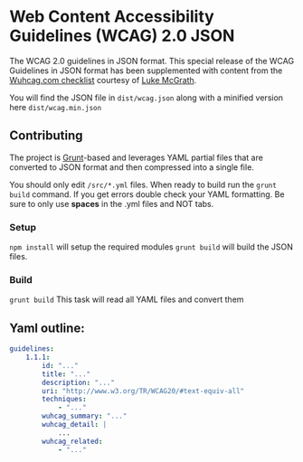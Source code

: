 Web Content Accessibility Guidelines (WCAG) 2.0 JSON
===============

The WCAG 2.0 guidelines in JSON format. This special release of the WCAG Guidelines in JSON format has been supplemented with content from the [Wuhcag.com checklist](https://www.wuhcag.com/wcag-checklist/) courtesy of [Luke McGrath](https://www.wuhcag.com/about/).

You will find the JSON file in `dist/wcag.json` along with a minified version here `dist/wcag.min.json`

## Contributing
The project is [Grunt](http://gruntjs.com/)-based and leverages YAML partial files that are converted to JSON format and then compressed into a single file.

You should only edit `/src/*.yml` files. When ready to build run the `grunt build` command. If you get errors double check your YAML formatting. Be sure to only use **spaces** in the .yml files and NOT tabs.


### Setup
`npm install` will setup the required modules
`grunt build` will build the JSON files.

### Build
`grunt build` This task will read all YAML files and convert them

## Yaml outline:
``` yaml
guidelines:
	1.1.1:
		id: "..."
		title: "..."
		description: "..."
		uri: "http://www.w3.org/TR/WCAG20/#text-equiv-all"
		techniques:
			- "..."
		wuhcag_summary: "..."
		wuhcag_detail: |
			...
		wuhcag_related:
			- "..."
```
